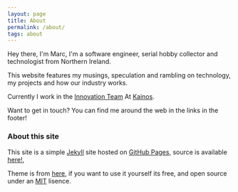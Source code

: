 ```yaml
---
layout: page
title: About
permalink: /about/
tags: about
---
```

Hey there, I'm Marc, I'm a software engineer, serial hobby collector and technologist from Northern Ireland.

This website features my musings, speculation and rambling on technology, my projects and how our industry works. 

Currently I work in the [Innovation Team](https://medium.com/kainos-applied-innovation) At [Kainos](https//kainos.com).

Want to get in touch? You can find me around the web in the links in the footer!

 
 

### About this site
This site is a simple [Jekyll](https://jekyllrb.com/) site hosted on [GitHub Pages](https://pages.github.com/), source is available [here!](https://github.com/Nevin243/Nevin243.github.io),

Theme is from [here](https://github.com/saikiransripada/mixyll), if you want to use it yourself its free, and open source under an [MIT](http://opensource.org/licenses/MIT) lisence.

